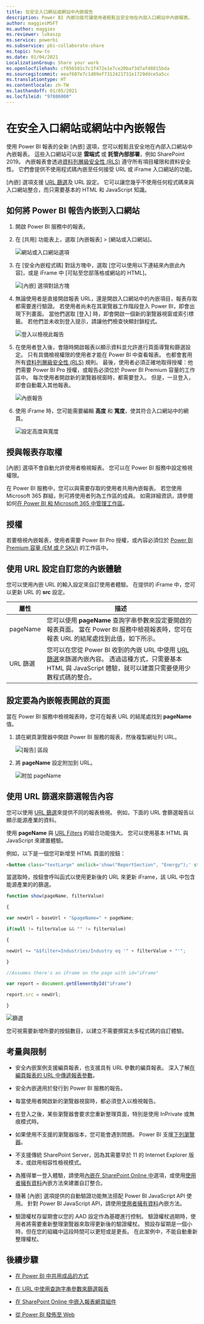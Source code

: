```yaml
---
title: 在安全入口網站或網站中內嵌報告
description: Power BI 內嵌功能可讓使用者輕鬆且安全地在內部入口網站中內嵌報表。
author: maggiesMSFT
ms.author: maggies
ms.reviewer: lukaszp
ms.service: powerbi
ms.subservice: pbi-collaborate-share
ms.topic: how-to
ms.date: 01/04/2021
LocalizationGroup: Share your work
ms.openlocfilehash: cf056581c7c1f472e1e7ce20baf3d7afd8815bda
ms.sourcegitcommit: eeaf607e7c1d89ef7312421731e1729ddce5a5cc
ms.translationtype: HT
ms.contentlocale: zh-TW
ms.lasthandoff: 01/05/2021
ms.locfileid: "97886000"
---
```

# <a name="embed-a-report-in-a-secure-portal-or-website"></a>在安全入口網站或網站中內嵌報告

使用 Power BI 報表的全新 [內嵌] 選項，您可以輕鬆且安全地在內部入口網站中內嵌報表。 這些入口網站可以是 **雲端式** 或 **託管內部部署**，例如 SharePoint 2019。 內嵌報表會透過[資料列層級安全性 (RLS)](../admin/service-admin-rls.md) 遵守所有項目權限和資料安全性。 它們會提供不使用程式碼內嵌至任何接受 URL 或 iFrame 入口網站的功能。 

[內嵌] 選項支援 [URL 篩選](service-url-filters.md)及 URL 設定。 它可以讓您幾乎不使用任何程式碼來與入口網站整合，而只需要基本的 HTML 和 JavaScript 知識。

## <a name="how-to-embed-power-bi-reports-into-portals"></a>如何將 Power BI 報告內嵌到入口網站

1. 開啟 Power BI 服務中的報表。

2. 在 [共用] 功能表上，選取 [內嵌報表] >  [網站或入口網站]。

    ![網站或入口網站選項](media/service-embed-secure/power-bi-more-options-website.png)

2. 在 [安全內嵌程式碼] 對話方塊中，選取 [您可以使用以下連結來內嵌此內容]，或是 iFrame 中 [可貼至您部落格或網站的 HTML]。

    ![[內嵌] 選項對話方塊](media/service-embed-secure/secure-embed-code-dialog.png)

3. 無論使用者是直接開啟報表 URL，還是開啟入口網站中的內嵌項目，報表存取都需要進行驗證。 若使用者尚未在其瀏覽器工作階段登入 Power BI，即會出現下列畫面。 當他們選取 [登入] 時，即會開啟一個新的瀏覽器視窗或索引標籤。 若他們並未收到登入提示，請讓他們檢查快顯封鎖程式。

    ![登入以檢視此報告](media/service-embed-secure/secure-embed-sign-in.png)

4. 在使用者登入後，會隨時開啟報表以顯示資料並允許進行頁面導覽和篩選設定。 只有具備檢視權限的使用者才能在 Power BI 中查看報表。 也都會套用所有[資料列層級安全性 (RLS)](../admin/service-admin-rls.md) 規則。 最後，使用者必須正確地取得授權：他們需要 Power BI Pro 授權，或報告必須位於 Power BI Premium 容量的工作區中。 每次使用者開啟新的瀏覽器視窗時，都需要登入。 但是，一旦登入，即會自動載入其他報表。

    ![內嵌報告](media/service-embed-secure/secure-embed-report.png)

5. 使用 iFrame 時，您可能需要編輯 **高度** 和 **寬度**，使其符合入口網站中的網頁。

    ![設定高度與寬度](media/service-embed-secure/secure-embed-size.png)

## <a name="granting-report-access"></a>授與報表存取權

[內嵌] 選項不會自動允許使用者檢視報表。 您可以在 Power BI 服務中設定檢視權限。

在 Power BI 服務中，您可以與需要存取的使用者共用內嵌報表。 若您使用 Microsoft 365 群組，則可將使用者列為工作區的成員。 如需詳細資訊，請參閱如何[在 Power BI 和 Microsoft 365 中管理工作區](service-manage-app-workspace-in-power-bi-and-office-365.md)。

## <a name="licensing"></a>授權

若要檢視內嵌報表，使用者需要 Power BI Pro 授權，或內容必須位於 [Power BI Premium 容量 (EM 或 P SKU)](../admin/service-admin-premium-purchase.md) 的工作區中。

## <a name="customize-your-embed-experience-using-url-settings"></a>使用 URL 設定自訂您的內嵌體驗

您可以使用內嵌 URL 的輸入設定來自訂使用者體驗。 在提供的 iFrame 中，您可以更新 URL 的 **src** 設定。

| 屬性  | 描述  |
|-----------|--------------|
| pageName  | 您可以使用 **pageName** 查詢字串參數來設定要開啟的報表頁面。 當在 Power BI 服務中檢視報表時，您可在報表 URL 的結尾處找到此值，如下所示。 |
| URL 篩選  | 您可以在您從 Power BI 收到的內嵌 URL 中使用 [URL 篩選](service-url-filters.md)來篩選內嵌內容。 透過這種方式，只需要基本 HTML 與 JavaScript 體驗，就可以建置只需要使用少數程式碼的整合。  |

## <a name="set-which-page-opens-for-an-embedded-report"></a>設定要為內嵌報表開啟的頁面 

當在 Power BI 服務中檢視報表時，您可在報表 URL 的結尾處找到 **pageName** 值。

1. 請在網頁瀏覽器中開啟 Power BI 服務的報表，然後複製網址列 URL。

    ![[報告] 區段](media/service-embed-secure/secure-embed-report-section.png)

2. 將 **pageName** 設定附加到 URL。

    ![附加 pageName](media/service-embed-secure/secure-embed-append-page-name.png)

## <a name="filter-report-content-using-url-filters"></a>使用 URL 篩選來篩選報告內容 

您可以使用 [URL 篩選](service-url-filters.md)來提供不同的報表檢視。 例如，下面的 URL 會篩選報告以顯示能源產業的資料。

使用 **pageName** 與 [URL Filters](service-url-filters.md) 的組合功能強大。 您可以使用基本 HTML 與 JavaScript 來建置體驗。

例如，以下是一個您可新增至 HTML 頁面的按鈕：

```html
<button class="textLarge" onclick='show("ReportSection", "Energy");' style="display: inline-block;">Show Energy</button>
```

當選取時，按鈕會呼叫函式以使用更新後的 URL 來更新 iFrame，該 URL 中包含能源產業的的篩選。

```javascript
function show(pageName, filterValue)

{

var newUrl = baseUrl + "&pageName=" + pageName;

if(null != filterValue && "" != filterValue)

{

newUrl += "&$filter=Industries/Industry eq '" + filterValue + "'";

}

//Assumes there's an iFrame on the page with id="iFrame"

var report = document.getElementById("iFrame")

report.src = newUrl;

}
```

![篩選](media/service-embed-secure/secure-embed-filter.png)

您可視需要新增所要的按鈕數目，以建立不需要撰寫太多程式碼的自訂體驗。 

## <a name="considerations-and-limitations"></a>考量與限制

* 安全內嵌案例支援編頁報表，也支援具有 URL 參數的編頁報表。 深入了解[在編頁報表的 URL 中傳遞報表參數](../paginated-reports/report-builder-url-pass-parameters.md)。

* 安全內嵌適用於發行到 Power BI 服務的報告。

* 每當使用者開啟新的瀏覽器視窗時，都必須登入以檢視報告。

* 在登入之後，某些瀏覽器會要求您重新整理頁面，特別是使用 InPrivate 或無痕模式時。

* 如果使用不支援的瀏覽器版本，您可能會遇到問題。 Power BI 支援[下列瀏覽器](../fundamentals/power-bi-browsers.md)。

* 不支援傳統 SharePoint Server，因為其需要早於 11 的 Internet Explorer 版本，或啟用相容性檢視模式。

* 為獲得單一登入體驗，請使用[內嵌在 SharePoint Online 中](service-embed-report-spo.md)選項，或使用[使用者擁有資料](../developer/embedded/embed-sample-for-your-organization.md)內嵌方法來建置自訂整合。 

* 隨著 [內嵌] 選項提供的自動驗證功能無法搭配 Power BI JavaScript API 使用。 針對 Power BI JavaScript API，請使用[使用者擁有資料](../developer/embedded/embed-sample-for-your-organization.md)內嵌方法。 

* 驗證權杖存留期會以您的 AAD 設定作為基礎進行控制。 驗證權杖過期時，使用者將需要重新整理瀏覽器來取得更新後的驗證權杖。 預設存留期是一個小時，但在您的組織中這段時間可以更短或是更長。  在此案例中，不能自動重新整理權杖。

## <a name="next-steps"></a>後續步驟

* [在 Power BI 中共用成品的方式](service-how-to-collaborate-distribute-dashboards-reports.md)

* [在 URL 中使用查詢字串參數來篩選報表](service-url-filters.md)

* [在 SharePoint Online 中嵌入報表網頁組件](service-embed-report-spo.md)

* [從 Power BI 發佈至 Web](service-publish-to-web.md)
